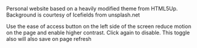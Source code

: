 Personal website based on a heavily modified theme from HTML5Up. Background is courtesy of Icefields from unsplash.net

Use the ease of access button on the left side of the screen reduce motion on the page and enable higher contrast. Click again to disable. This toggle also will also save on page refresh
